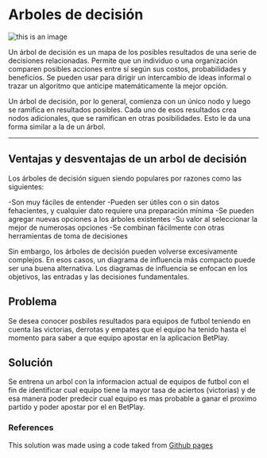 # Arboles de decisión
![this is an image](https://www.google.com/url?sa=i&url=https%3A%2F%2Fudoanalisisderiesgo.fandom.com%2Fes%2Fwiki%2F%25C3%2581rbol_de_decisiones&psig=AOvVaw1lpPKehWrbf2ueCSs6Sp4j&ust=1677945562961000&source=images&cd=vfe&ved=0CBAQjRxqFwoTCNjC07yQwP0CFQAAAAAdAAAAABAv)

Un árbol de decisión es un mapa de los posibles resultados de una serie de decisiones relacionadas. Permite que un individuo o una organización comparen posibles acciones entre sí según sus costos, probabilidades y beneficios. Se pueden usar para dirigir un intercambio de ideas informal o trazar un algoritmo que anticipe matemáticamente la mejor opción.

Un árbol de decisión, por lo general, comienza con un único nodo y luego se ramifica en resultados posibles. Cada uno de esos resultados crea nodos adicionales, que se ramifican en otras posibilidades. Esto le da una forma similar a la de un árbol.
***
## Ventajas y desventajas de un arbol de decisión

Los árboles de decisión siguen siendo populares por razones como las siguientes:

-Son muy fáciles de entender
-Pueden ser útiles con o sin datos fehacientes, y cualquier dato requiere una preparación mínima
-Se pueden agregar nuevas opciones a los árboles existentes
-Su valor al seleccionar la mejor de numerosas opciones
-Se combinan fácilmente con otras herramientas de toma de decisiones

Sin embargo, los árboles de decisión pueden volverse excesivamente complejos. En esos casos, un diagrama de influencia más compacto puede ser una buena alternativa. Los diagramas de influencia se enfocan en los objetivos, las entradas y las decisiones fundamentales.

## Problema

Se desea conocer posbiles resultados para equipos de futbol teniendo en cuenta las victorias, derrotas y empates que el equipo ha tenido hasta el momento para saber a que equipo apostar en la aplicacion BetPlay.

## Solución
Se entrena un arbol con la informacion actual de equipos de futbol con el fin de identificar cual equipo tiene la mayor tasa de aciertos (victorias) y de esa manera poder predecir cual equipo es mas probable a ganar el proximo partido y poder apostar por el en BetPlay.



### References
This solution was made using a code taked from [Github pages](https://github.com/JHorcasitas/-Arboles-de-Decision-y-el-Algoritmo-ID3.git)